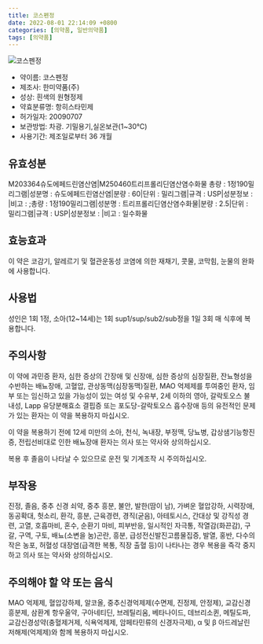 ```yaml
---
title: 코스펜정
date: 2022-08-01 22:14:09 +0800
categories: [의약품, 일반의약품]
tags: [의약품]
---
```

![코스펜정](https://nedrug.mfds.go.kr/pbp/cmn/itemImageDownload/147426438997500144)

- 약이름: 코스펜정
- 제조사: 한미약품(주)
- 성상: 흰색의 원형정제
- 약효분류명: 항히스타민제
- 허가일자: 20090707
- 보관방법: 차광. 기밀용기,실온보관(1~30℃)
- 사용기간: 제조일로부터 36 개월
## 유효성분
M203364슈도에페드린염산염|M250460트리프롤리딘염산염수화물
총량 : 1정190밀리그램|성분명 : 슈도에페드린염산염|분량 : 60|단위 : 밀리그램|규격 : USP|성분정보 : |비고 : ;총량 : 1정190밀리그램|성분명 : 트리프롤리딘염산염수화물|분량 : 2.5|단위 : 밀리그램|규격 : USP|성분정보 : |비고 : 일수화물
## 효능효과
이 약은 코감기, 알레르기 및 혈관운동성 코염에 의한 재채기, 콧물, 코막힘, 눈물의 완화에 사용합니다.

## 사용법
성인은 1회 1정, 소아(12~14세)는 1회 sup1/sup/sub2/sub정을 1일 3회 매 식후에 복용합니다.

## 주의사항
이 약에 과민증 환자, 심한 증상의 간장애 및 신장애, 심한 증상의 심장질환, 잔뇨형성을 수반하는 배뇨장애, 고혈압, 관상동맥(심장동맥)질환, MAO 억제제를 투여중인 환자, 임부 또는 임신하고 있을 가능성이 있는 여성 및 수유부, 2세 이하의 영아, 갈락토오스 불내성, Lapp 유당분해효소 결핍증 또는 포도당-갈락토오스 흡수장애 등의 유전적인 문제가 있는 환자는 이 약을 복용하지 마십시오.

이 약을 복용하기 전에 12세 미만의 소아, 천식, 녹내장, 부정맥, 당뇨병, 갑상샘기능항진증, 전립선비대로 인한 배뇨장애 환자는 의사 또는 약사와 상의하십시오.

복용 후 졸음이 나타날 수 있으므로 운전 및 기계조작 시 주의하십시오.

## 부작용
진정, 졸음, 중추 신경 쇠약, 중추 흥분, 불안, 발한(땀이 남), 가벼운 혈압강하, 시력장애, 동공확대, 헛소리, 환각, 흥분, 근육경련, 경직(굳음), 아테토시스, 간대상 및 강직성 경련, 고열, 호흡마비, 혼수, 순환기 마비, 피부반응, 일시적인 자극통, 작열감(화끈감), 구갈, 구역, 구토, 배뇨(소변을 눔)곤란, 흥분, 급성전신발진고름물집증, 발열, 홍반, 다수의 작은 농포, 허혈성 대장염(급격한 복통, 직장 출혈 등)이 나타나는 경우 복용을 즉각 중지하고 의사 또는 약사와 상의하십시오.

## 주의해야 할 약 또는 음식
MAO 억제제, 혈압강하제, 알코올, 중추신경억제제(수면제, 진정제, 안정제), 교감신경흥분제, 삼환계 항우울약, 구아네티딘, 브레틸리움, 베타나이드, 데브리소퀸, 메틸도파, 교감신경성약(충혈제거제, 식욕억제제, 암페타민류의 신경자극제), &alpha; 및 &beta; 아드레날린 저해제(억제제)와 함께 복용하지 마십시오.

